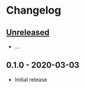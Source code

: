 # Changelog

## [Unreleased]

- ...

## 0.1.0 - 2020-03-03

- Initial release

[unreleased]: https://github.com/Synor/eslint-config/compare/0.1.0...HEAD

